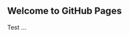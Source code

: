 ## Welcome to GitHub Pages

<script>
function cb(response) {
    console.log('coucou', response);
    document.getElementById('visits').innerText = response.value;
}
</script>
<script async src="https://api.countapi.xyz/hit/annoa1.github.io/visits?callback=cb"></script>

<div>Test <span id="visits">...</span></div>

